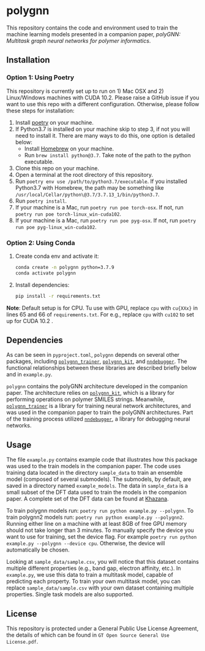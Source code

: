 # polygnn

This repository contains the code and environment used to train the machine learning models presented in a companion paper, *polyGNN: Multitask graph neural networks for polymer informatics*.

## Installation

### Option 1: Using Poetry
This repository is currently set up to run on 1) Mac OSX and 2) Linux/Windows machines with CUDA 10.2. Please raise a GitHub issue if you want to use this repo with a different configuration. Otherwise, please follow these steps for installation:

1. Install [poetry](https://python-poetry.org/) on your machine.
2. If Python3.7 is installed on your machine skip to step 3, if not you will need to install it. There are many ways to do this, one option is detailed below:
    * Install [Homebrew](https://brew.sh/) on your machine.
    * Run `brew install python@3.7`. Take note of the path to the python executable.
3. Clone this repo on your machine.
4. Open a terminal at the root directory of this repository.
5. Run `poetry env use /path/to/python3.7/executable`. If you installed Python3.7 with Homebrew, the path may be something like
  `/usr/local/Cellar/python\@3.7/3.7.13_1/bin/python3.7`.
7. Run `poetry install`.
8. If your machine is a Mac, run `poetry run poe torch-osx`. If not, run `poetry run poe torch-linux_win-cuda102`.
9. If your machine is a Mac, run `poetry run poe pyg-osx`. If not, run `poetry run poe pyg-linux_win-cuda102`.


### Option 2: Using Conda

1. Create conda env and activate it:
   
    ```bash
    conda create -n polygnn python=3.7.9
    conda activate polygnn
    ```

2. Install dependencies:
   
    ```bash
    pip install -r requirements.txt
    ```

**Note**: Default setup is for CPU. Tu use with GPU, replace `cpu` with `cu{XXx}` in lines 65 and 66 of `requirements.txt`. For e.g., replace `cpu` with `cu102` to set up for CUDA 10.2 .

## Dependencies
As can be seen in `pyproject.toml`, `polygnn` depends on several other packages, including [`polygnn_trainer`](https://github.com/rishigurnani/polygnn_trainer), 
[`polygnn_kit`](https://github.com/rishigurnani/polygnn_kit), and [`nndebugger`](https://github.com/rishigurnani/nndebugger). The functional relationships between these libraries are described briefly below and in `example.py`.

`polygnn` contains the polyGNN architecture developed in the companion paper. The architecture relies on [`polygnn_kit`](https://github.com/rishigurnani/polygnn_kit), which is a library for performing operations on polymer SMILES strings. Meanwhile, [`polygnn_trainer`](https://github.com/rishigurnani/polygnn_trainer) is a library for training neural network architectures, and was used in the companion paper to train the polyGNN architectures. Part of the training process utilized [`nndebugger`](https://github.com/rishigurnani/nndebugger), a library for debugging neural networks.

## Usage
The file `example.py` contains example code that illustrates how this package was used to the train models in the companion paper. The code uses training data located in the directory `sample_data` to train an ensemble model (composed of several submodels). The submodels, by default, are saved in a directory named `example_models`. The data in `sample_data` is a small subset of the DFT data used to train the models in the companion paper. A complete set of the DFT data can be found at [Khazana](https://khazana.gatech.edu/).

To train polygnn models run: `poetry run python example.py --polygnn`. To train polygnn2 models run: `poetry run python example.py --polygnn2`. Running either line on a machine with at least 8GB of free GPU memory should not take longer than 3 minutes. To manually specify the device you want to use for training, set the device flag. For example `poetry run python example.py --polygnn --device cpu`. Otherwise, the device will automatically be chosen.

Looking at `sample_data/sample.csv`, you will notice that this dataset contains multiple different properties (e.g., band gap, electron affinity, etc.). In `example.py`, we use this data to train a multitask model, capable of predicting each property. To train your own multitask model, you can replace `sample_data/sample.csv` with your own dataset containing multiple properties. Single task models are also supported.

## License
This repository is protected under a General Public Use License Agreement, the details of which can be found in `GT Open Source General Use License.pdf`.
